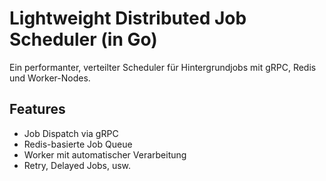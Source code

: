 # Lightweight Distributed Job Scheduler (in Go)

Ein performanter, verteilter Scheduler für Hintergrundjobs mit gRPC, Redis und Worker-Nodes.

## Features
- Job Dispatch via gRPC
- Redis-basierte Job Queue
- Worker mit automatischer Verarbeitung
- Retry, Delayed Jobs, usw.
